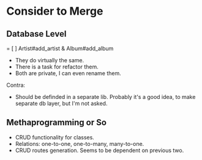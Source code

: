 Consider to Merge
=================

Database Level
--------------

= [ ] Artist#add_artist & Album#add_album

* They do virtually the same.  
* There is a task for refactor them.
* Both are private, I can even rename them.

Contra:

* Should be definded in a separate lib.
  Probably it's a good idea, to make separate db layer, but I'm not asked.

Methaprogramming or So
----------------------

* CRUD functionality for classes.
* Relations: one-to-one, one-to-many, many-to-one.
* CRUD routes generation. Seems to be dependent on previous two.
